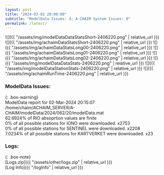 ```yaml
---
layout: post
title: "2024-03-02 20:00:00"
subtitle: "ModelData Issues: 4; A-CHAIM System Issues: 0"
permalink: /latest/
---
```


![]({{ "/assets/img/modelDataDataStatsShort-2406220.png" | relative_url }})
![]({{ "/assets/img/achaimDataStatsShort-2406220.png" | relative_url }})
![]({{ "/assets/img/achaimDataStatsLong00-2406220.png" | relative_url }})
![]({{ "/assets/img/achaimDataStatsLong01-2406220.png" | relative_url }})
![]({{ "/assets/img/achaimDataStatsLong02-2406220.png" | relative_url }})
![]({{ "/assets/img/modelDataDataStats-2406220.png" | relative_url }})
![]({{ "/assets/img/modelDataStationStats-2406220.png" | relative_url }})
![]({{ "/assets/img/achaimRunTime-2406220.png" | relative_url }})


### ModelData Issues:  
  
{: .box-warning}  
 ModelData report for 02-Mar-2024 20:15:07   
 /home/chaim/ACHAIM_SERVER/A-CHAIM/modelData/2024/062/20/modelData.mat   
 62.6924% of RIO absoprtion values are finite   
 0% of all possible stations for IONO were downloaded. x2753   
 0% of all possible stations for SENTINEL were downloaded. x2208   
 7.0234% of all possible stations for KARTVERKET were downloaded. x23   
  


### Logs:  
  
{: .box-note}  
[Logs.zip]({{ "/assets/other/logs.zip" | relative_url }})  
[Log Info]({{ "/logInfo" | relative_url }})  
